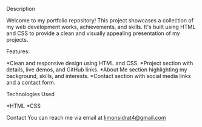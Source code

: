 Description

Welcome to my portfolio repository! This project showcases a collection of my web development works, achievements, and skills. It's built using HTML and CSS to provide a clean and visually appealing presentation of my projects.
 

Features:

*Clean and responsive design using HTML and CSS.
*Project section with details, live demos, and GitHub links.
*About Me section highlighting my background, skills, and interests.
*Contact section with social media links and a contact form.

Technologies Used

*HTML
*CSS

Contact
You can reach me via email at limonsidrat4@gmail.com
